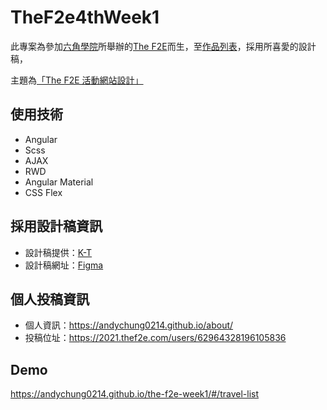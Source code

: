 # TheF2e4thWeek1

此專案為參加[六角學院](https://www.hexschool.com/)所舉辦的[The F2E](https://2021.thef2e.com/)而生，至[作品列表](https://2022.thef2e.com/works)，採用所喜愛的設計稿，

主題為[「The F2E 活動網站設計」](https://andychung0214.github.io/the-f2e-week1/#/travel-list)

## 使用技術

- Angular
- Scss
- AJAX
- RWD
- Angular Material
- CSS Flex

## 採用設計稿資訊

- 設計稿提供：[K-T](https://www.behance.net/KT_Designer)
- 設計稿網址：[Figma](https://www.figma.com/file/F0hXct6TPxkt8bwzQMuVlN/F2E2022?node-id=94%3A2402)

## 個人投稿資訊

- 個人資訊：https://andychung0214.github.io/about/
- 投稿位址：https://2021.thef2e.com/users/62964328196105836

## Demo

https://andychung0214.github.io/the-f2e-week1/#/travel-list
